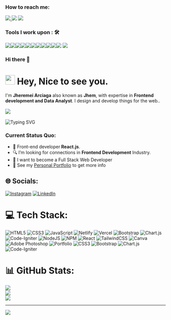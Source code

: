 

### How to reach me: 
<a href="mailto: limpinjeremy@gmail.com">
<img src="https://img.shields.io/badge/-limpinjeremy@gmail.com-7B83EB?&style=for-the-badge&logo=Microsoft-outlook&logoColor=white" ></a><a href="https://www.instagram.com/ionictech1/">  
<img src="https://img.shields.io/badge/@jeremyarciaga-%23E4405F.svg?&style=for-the-badge&logo=instagram&logoColor=white"></a>  <a href="https://www.linkedin.com/in/jheremeiarciaga/"><img src="https://img.shields.io/badge/jeremyarciaga-%230077B5.svg?&style=for-the-badge&logo=linkedin&logoColor=white" ></a>  <a  href="https://www.jheremeiarciaga.netlify.app/">

</a>



### Tools I work upon : 🛠

<img src="https://img.shields.io/badge/html5-%23E34F26.svg?style=for-the-badge&logo=html5&logoColor=white"><img src="https://img.shields.io/badge/css3%20-%2314354C.svg?&style=for-the-badge&logo=css3&logoColor=white"><img src="https://img.shields.io/badge/javascript%20-%23323330.svg?&style=for-the-badge&logo=javascript&logoColor=%23F7DF1E"><img src="https://img.shields.io/badge/PHP%20-%23777BB4.svg?&style=for-the-badge&logo=php&logoColor=white"><img src="https://img.shields.io/badge/react-%2320232a.svg?style=for-the-badge&logo=react&logoColor=%2361DAFB"><img src="https://img.shields.io/badge/node.js%20-%23008CC1.svg?&style=for-the-badge&logo=node.js&logoColor=white"><img src="https://img.shields.io/badge/mongodb%20-%2347A248svg?&style=for-the-badge&logo=mongodb&logoColor=white"><img src="https://img.shields.io/badge/git%20-%23F05032.svg?&style=for-the-badge&logo=git&logoColor=white"/><img src="http://img.shields.io/badge/-VS%20Code-000000?style=for-the-badge&logo=Visual-studio-code&logoColor=blue"><img src="https://img.shields.io/badge/bootstrap-%23563D7C.svg?style=for-the-badge&logo=bootstrap&logoColor=white"><img src="https://img.shields.io/badge/Canva-%2300C4CC.svg?style=for-the-badge&logo=Canva&logoColor=white"> <img src="https://img.shields.io/badge/figma-%23F24E1E.svg?style=for-the-badge&logo=figma&logoColor=white"> 

### Hi there 👋

<h1><img src="https://emojis.slackmojis.com/emojis/images/1531849430/4246/blob-sunglasses.gif?1531849430" width="30"/> Hey, Nice to see you.</h1>

I'm **Jheremei Arciaga** also known as **Jhem**, with expertise in **Frontend development and Data Analyst**. I design and develop things for the web..<br><br>
<img src="https://camo.githubusercontent.com/d79c5549652f9c7690992eb49571d216a70a480681561cbd93bfbfc77c491e54/68747470733a2f2f696d672e736869656c64732e696f2f62616467652f596f75547562652d4646303030303f7374796c653d666f722d7468652d6261646765266c6f676f3d796f7574756265266c6f676f436f6c6f723d7768697465"></a><img><br><br>
![Typing SVG](https://readme-typing-svg.herokuapp.com?color=%2349F707&lines=I'm+Jheremei+Arciaga%2C+23+years+old;Front-end+Developer;Data+Analyst)

### Current Status Quo:

- 💼 Front-end developer<strong> React.js</strong>.
- 🔍 I’m looking for connections in <strong>Frontend Development</strong> Industry.
- 💬 I want to become a Full Stack Web Developer
- 👀 See my [Personal Portfolio](https://jheremeiarciaga.github.io/My_Portfolio/) to get more info

## 🌐 Socials:
[![Instagram](https://img.shields.io/badge/Instagram-%23E4405F.svg?logo=Instagram&logoColor=white)](https://instagram.com/jeremygatchion) [![LinkedIn](https://img.shields.io/badge/LinkedIn-%230077B5.svg?logo=linkedin&logoColor=white)](https://linkedin.com/in/jheremei-arciaga-013861238) 

# 💻 Tech Stack:
![HTML5](https://img.shields.io/badge/html5-%23E34F26.svg?style=for-the-badge&logo=html5&logoColor=white) ![CSS3](https://img.shields.io/badge/css3-%231572B6.svg?style=for-the-badge&logo=css3&logoColor=white) ![JavaScript](https://img.shields.io/badge/javascript-%23323330.svg?style=for-the-badge&logo=javascript&logoColor=%23F7DF1E) ![Netlify](https://img.shields.io/badge/netlify-%23000000.svg?style=for-the-badge&logo=netlify&logoColor=#00C7B7) ![Vercel](https://img.shields.io/badge/vercel-%23000000.svg?style=for-the-badge&logo=vercel&logoColor=white) ![Bootstrap](https://img.shields.io/badge/bootstrap-%23563D7C.svg?style=for-the-badge&logo=bootstrap&logoColor=white) ![Chart.js](https://img.shields.io/badge/chart.js-F5788D.svg?style=for-the-badge&logo=chart.js&logoColor=white) ![Code-Igniter](https://img.shields.io/badge/CodeIgniter-%23EF4223.svg?style=for-the-badge&logo=codeIgniter&logoColor=white) ![NodeJS](https://img.shields.io/badge/node.js-6DA55F?style=for-the-badge&logo=node.js&logoColor=white) ![NPM](https://img.shields.io/badge/NPM-%23000000.svg?style=for-the-badge&logo=npm&logoColor=white) ![React](https://img.shields.io/badge/react-%2320232a.svg?style=for-the-badge&logo=react&logoColor=%2361DAFB) ![TailwindCSS](https://img.shields.io/badge/tailwindcss-%2338B2AC.svg?style=for-the-badge&logo=tailwind-css&logoColor=white) ![Canva](https://img.shields.io/badge/Canva-%2300C4CC.svg?style=for-the-badge&logo=Canva&logoColor=white) ![Adobe Photoshop](https://img.shields.io/badge/adobephotoshop-%2331A8FF.svg?style=for-the-badge&logo=adobephotoshop&logoColor=white) ![Portfolio](https://img.shields.io/badge/Portfolio-%23000000.svg?style=for-the-badge&logo=firefox&logoColor=#FF7139) ![CSS3](https://img.shields.io/badge/css3-%231572B6.svg?style=for-the-badge&logo=css3&logoColor=white) ![Bootstrap](https://img.shields.io/badge/bootstrap-%23563D7C.svg?style=for-the-badge&logo=bootstrap&logoColor=white) ![Chart.js](https://img.shields.io/badge/chart.js-F5788D.svg?style=for-the-badge&logo=chart.js&logoColor=white) ![Code-Igniter](https://img.shields.io/badge/CodeIgniter-%23EF4223.svg?style=for-the-badge&logo=codeIgniter&logoColor=white)
# 📊 GitHub Stats:
![](https://github-readme-stats.vercel.app/api?username=jheremeiarciaga&theme=onedark&hide_border=true&include_all_commits=false&count_private=false)<br/>
![](https://github-readme-streak-stats.herokuapp.com/?user=jheremeiarciaga&theme=onedark&hide_border=true)<br/>
![](https://github-readme-stats.vercel.app/api/top-langs/?username=jheremeiarciaga&theme=onedark&hide_border=true&include_all_commits=false&count_private=false&layout=compact)

---
[![](https://visitcount.itsvg.in/api?id=jheremeiarciaga&icon=0&color=0)](https://visitcount.itsvg.in)

<!-- Proudly created with GPRM ( https://gprm.itsvg.in ) -->

